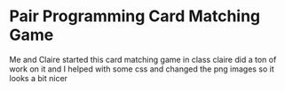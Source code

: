 Pair Programming Card Matching Game
===============

Me and Claire started this card matching game in class
claire did a ton of work on it and I helped with some css and changed the png images so it looks a bit nicer
